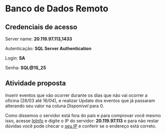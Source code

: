 # Banco de Dados Remoto

## Credenciais de acesso

Server name: **20.119.97.113,1433**
 
Autenticação: **SQL Server Authentication**

Login: **SA**

Senha: **SQL@1S_25**

## Atividade proposta

Inserir eventos que vão ocorrer durante os dias que não vai ocorrer a oficina (28/03 até 16/04), e realizar Update dos eventos que já passaram alterando seu valor na coluna *Disponivel* para 0.

Como dissemos o servidor está fora do país e para comprovar você mesmo isso, acesse [IpInfo](https://ipinfo.io/) e digite o IP do servidor: **20.119.97.113** e para não restar dúvidas você pode checar o [seu IP](https://ipinfo.io/what-is-my-ip) e conferir se o endereço está correto.
